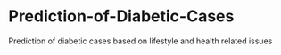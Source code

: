 # Prediction-of-Diabetic-Cases
Prediction of diabetic cases based on lifestyle and health related issues
